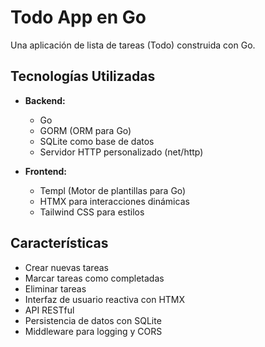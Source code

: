 # Todo App en Go

Una aplicación de lista de tareas (Todo) construida con Go.

## Tecnologías Utilizadas

- **Backend:**
  - Go
  - GORM (ORM para Go)
  - SQLite como base de datos
  - Servidor HTTP personalizado (net/http)

- **Frontend:**
  - Templ (Motor de plantillas para Go)
  - HTMX para interacciones dinámicas
  - Tailwind CSS para estilos

## Características

- Crear nuevas tareas
- Marcar tareas como completadas
- Eliminar tareas
- Interfaz de usuario reactiva con HTMX
- API RESTful
- Persistencia de datos con SQLite
- Middleware para logging y CORS
